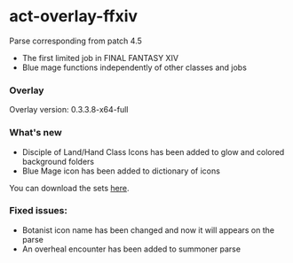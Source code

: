 # act-overlay-ffxiv

Parse corresponding from patch 4.5
 - The first limited job in FINAL FANTASY XIV
 - Blue mage functions independently of other classes and jobs

### Overlay

Overlay version: 0.3.3.8-x64-full

### What's new

 - Disciple of Land/Hand Class Icons has been added to glow and colored background folders
 - Blue Mage icon has been added to dictionary of icons

 You can download the sets [here](https://ffxiv.gamerescape.com/wiki/Dictionary_of_Icons).

### Fixed issues:

- Botanist icon name has been changed and now it will appears on the parse
- An overheal encounter has been added to summoner parse
